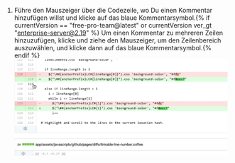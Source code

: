 1. Führe den Mauszeiger über die Codezeile, wo Du einen Kommentar hinzufügen willst und klicke auf das blaue Kommentarsymbol.{% if currentVersion == "free-pro-team@latest" or currentVersion ver_gt "enterprise-server@2.19" %} Um einen Kommentar zu mehreren Zeilen hinzuzufügen, klicke und ziehe den Mauszeiger, um den Zeilenbereich auszuwählen, und klicke dann auf das blaue Kommentarsymbol.{% endif %} ![Blaues Kommentarsymbol](/assets/images/help/commits/hover-comment-icon.gif)
